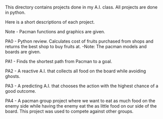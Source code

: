 This directory contains projects done in my A.I. class.
All projects are done in python.

Here is a short descriptions of each project.

Note - Pacman functions and graphics are given.

PA0 - Python review. Calculates cost of fruits purchased from shops and returns the best shop to buy fruits at.
-Note: The pacman models and boards are given.

PA1 - Finds the shortest path from Pacman to a goal.

PA2 - A reactive A.I. that collects all food on the board while avoiding ghosts.

PA3 - A predicting A.I. that chooses the action with the highest chance of a good outcome.

PA4 - A pacman group project where we want to eat as much food on the enemy side while having the enemy eat the
as little food on our side of the board. This project was used to compete against other groups.
